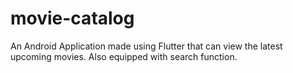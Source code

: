 # movie-catalog
An Android Application made using Flutter that can view the latest upcoming movies. Also equipped with search function.
